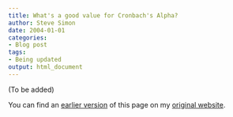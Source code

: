 ```yaml
---
title: What's a good value for Cronbach's Alpha?
author: Steve Simon
date: 2004-01-01
categories:
- Blog post
tags:
- Being updated
output: html_document
---
```


(To be added)

<!---More--->

You can find an [earlier version](http://www.pmean.com/04/CronbachAlpha.html) of this page on my [original website](http://www.pmean.com/original_site.html).

